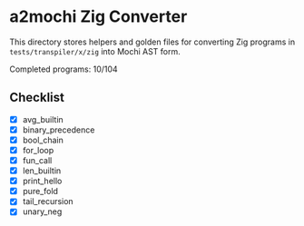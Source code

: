 # a2mochi Zig Converter

This directory stores helpers and golden files for converting Zig programs
in `tests/transpiler/x/zig` into Mochi AST form.

Completed programs: 10/104

## Checklist
- [x] avg_builtin
- [x] binary_precedence
- [x] bool_chain
- [x] for_loop
- [x] fun_call
- [x] len_builtin
- [x] print_hello
- [x] pure_fold
- [x] tail_recursion
- [x] unary_neg
